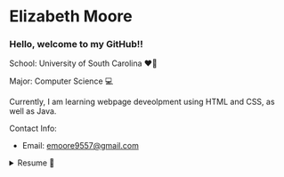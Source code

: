# Elizabeth Moore
### Hello, welcome to my GitHub!!

School: University of South Carolina ❤🖤

Major: Computer Science 💻

Currently, I am learning webpage deveolpment using HTML and CSS, as well as Java. 

Contact Info: 
* Email: emoore9557@gmail.com

<details>

<summary>Resume 📄</summary>

### Education 📝

University of South Carolina,  Columbia SC — Computer Science

Graduating May 2029

Relevant Coursework: AP Computer Science Principles, AP Computer Science A, Business Technology Applications, Algorithmic Design I, Computing In The Modern World.

Hoover High School,  Hoover AL

Graduated May 2025

GPA: 3.97

Honors: National Honor Society

### Experience 🌱
Work Experience:

**Dog Sitter, Hoover AL**

November 2021 - 2023
* Managed pet care responsibilities for clients, demonstrating reliability and attention to detail. 

* Coordinated with pet owners to ensure specific care instructions were followed.


**Culver’s, Hoover AL — Crew Member**

May 2023 - August 2023

* Provided exceptional customer service, managing transactions and order fulfillment for over 50 customers daily. 
* Maintained a clean and welcoming dining environment, contributing to a positive guest experience.


**Smoothie King, Hoover AL — Crew Member**

May 2025 - August 2025

* Provided exceptional customer service in a high-volume environment by managing all register transactions and order fulfillment.
* Resolved customer complaints effectively, ensuring a positive guest experience and maintaining brand loyalty.
* Assisted in training new crew members on company procedures and customer service protocols, demonstrating leadership and communication skills.


Volunteer Experience:

**Faith Chapel, Birmingham AL - Classroom Volunteer**

May 2017 - August 2025

* Volunteered monthly with Pre-K students, demonstrating leadership and communication skills while supervising activities and developing engaging educational materials.

### Skills 🌟

**Technical Skills:**

Languages: Java, Python, HTML

Tools: GitHub, Microsoft Office Suite

Operating Systems: Windows, macOS


**Soft Skills:**
* Communication
* Customer service
* Leadership
* Teamwork

### Projects 💡
Online Portfolio — Ongoing Project

Description: Developing a personal portfolio website to showcase my skills and projects. Utilized GitHub to manage version control and host the final site.

Technologies Used: HTML, CSS, GitHub

Goal: To provide a dynamic platform for potential employers to easily access my work and learn more about my technical abilities and career goals.

</details>


<!--
**emoore95-CS/emoore95-CS** is a ✨ _special_ ✨ repository because its `README.md` (this file) appears on your GitHub profile.

Here are some ideas to get you started:

- 🔭 I’m currently working on ...
- 🌱 I’m currently learning ...
- 👯 I’m looking to collaborate on ...
- 🤔 I’m looking for help with ...
- 💬 Ask me about ...
- 📫 How to reach me: ...
- 😄 Pronouns: ...
- ⚡ Fun fact: ...
-->
